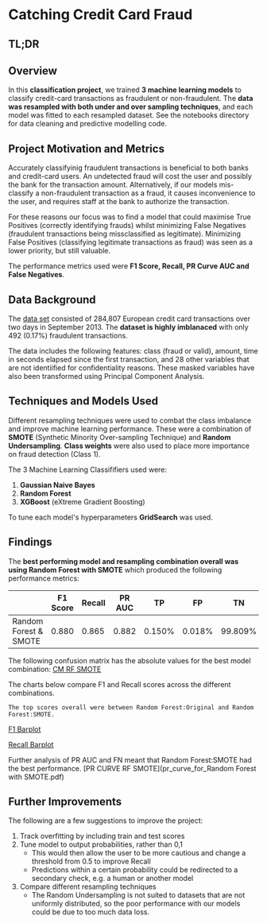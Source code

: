 # Catching Credit Card Fraud

## TL;DR


## Overview

In this **classification project**, we trained **3 machine learning models** to classify credit-card transactions as fraudulent or non-fraudulent.  The **data was resampled with both under and over sampling techniques**, and each model was fitted to each resampled dataset.  See the notebooks directory for data cleaning and predictive modelling code.

## Project Motivation and Metrics

Accurately classifyinig fraudulent transactions is beneficial to both banks and credit-card users.  An undetected fraud will cost the user and possibly the bank for the transaction amount.  Alternatively, if our models mis-classify a non-fraudulent transaction as a fraud, it causes inconvenience to the user, and requires staff at the bank to authorize the transaction.

For these reasons our focus was to find a model that could maximise True Positives (correctly identifying frauds) whilst minimizing False Negatives (fraudulent transactions being missclassified as legitimate).  Minimizing False Positives (classifying legitimate transactions as fraud) was seen as a lower priority, but still valuable. 

The performance metrics used were **F1 Score, Recall, PR Curve AUC and False Negatives**.

## Data Background
The [data set]('https://www.kaggle.com/mlg-ulb/creditcardfraud') consisted of 284,807 European credit card transactions over two days in September 2013.  The **dataset is highly imblanaced** with only 492 (0.17%) fraudulent transactions.  

The data includes the following features: class (fraud or valid), amount, time in seconds elapsed since the first transaction, and 28 other variables that are not identiified for confidentiality reasons. These masked variables have also been transformed using Principal Component Analysis.

## Techniques and Models Used
Different resampling techniques were used to combat the class imbalance and improve machine learning performance.  These were a combination of **SMOTE** (Synthetic Minority Over-sampling Technique) and **Random Undersampling**.   **Class weights** were also used to place more importance on fraud detection (Class 1).

The 3 Machine Learning Classififiers used were: 
1) **Gaussian Naive Bayes**
2) **Random Forest**
3) **XGBoost** (eXtreme Gradient Boosting)

To tune each model's hyperparameters **GridSearch** was used.  

## Findings
The **best performing model and resampling combination overall was using Random Forest with SMOTE** which produced the following performance metrics:

|                      | F1 Score | Recall | PR AUC |   TP   |   FP   |   TN    |   FN   |
|----------------------|----------|--------|--------|--------|--------|---------|--------|
|Random Forest & SMOTE |  0.880   | 0.865  |  0.882 | 0.150% | 0.018% | 99.809% | 0.023% |

The following confusion matrix has the absolute values for the best model combination:
[CM RF SMOTE](visuals/cm_rf_smote.pdf)

The charts below compare F1 and Recall scores across the different combinations.  

    The top scores overall were between Random Forest:Original and Random Forest:SMOTE.  

[F1 Barplot](visuals/barplot_of_f1_scores.pdf)

[Recall Barplot](visuals/barplot_of_recall_scores.pdf)

Further analysis of PR AUC and FN meant that Random Forest:SMOTE had the best performance.
[PR CURVE RF SMOTE](pr_curve_for_Random Forest with SMOTE.pdf)


## Further Improvements
The following are a few suggestions to improve the project:
1) Track overfitting by including train and test scores
2) Tune model to output probabilities, rather than 0,1
    * This would then allow the user to be more cautious and change a threshold from 0.5 to improve Recall
    * Predictions within a certain probability could be redirected to a secondary check, e.g. a human or another model
3) Compare different resampling techniques
    * The Random Undersampling is not suited to datasets that are not uniformly distributed, so the poor performance with our models could be due to too much data loss.



